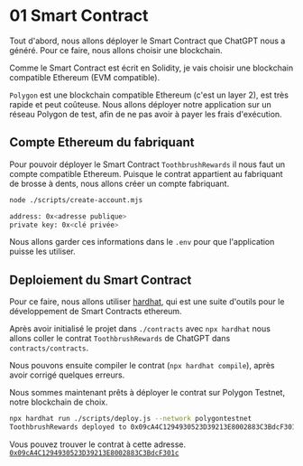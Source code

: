 # 01 Smart Contract

Tout d'abord, nous allons déployer le Smart Contract que ChatGPT nous a généré.
Pour ce faire, nous allons choisir une blockchain.

Comme le Smart Contract est écrit en Solidity, je vais choisir une blockchain compatible Ethereum (EVM compatible).

`Polygon` est une blockchain compatible Ethereum (c'est un layer 2), est très rapide et peut coûteuse.
Nous allons déployer notre application sur un réseau Polygon de test, afin de ne pas avoir à payer les frais d'exécution.

## Compte Ethereum du fabriquant

Pour pouvoir déployer le Smart Contract `ToothbrushRewards` il nous faut un compte compatible Ethereum.
Puisque le contrat appartient au fabriquant de brosse à dents, nous allons créer un compte fabriquant.

```sh
node ./scripts/create-account.mjs

address: 0x<adresse publique>
private key: 0x<clé privée>
```

Nous allons garder ces informations dans le `.env` pour que l'application puisse les utiliser.

## Deploiement du Smart Contract

Pour ce faire, nous allons utiliser [hardhat](https://hardhat.org/), qui est une suite d'outils pour le développement de Smart Contracts ethereum.

Après avoir initialisé le projet dans `./contracts` avec `npx hardhat` nous allons coller le contrat `ToothbrushRewards` de ChatGPT dans `contracts/contracts`.

Nous pouvons ensuite compiler le contrat (`npx hardhat compile`), après avoir corrigé quelques erreurs.

Nous sommes maintenant prêts à déployer le contrat sur Polygon Testnet, notre blockchain de choix.

```sh
npx hardhat run ./scripts/deploy.js --network polygontestnet
ToothbrushRewards deployed to 0x09cA4C1294930523D39213E8002883C3BdcF301c
```

Vous pouvez trouver le contrat à cette adresse. [`0x09cA4C1294930523D39213E8002883C3BdcF301c`](https://mumbai.polygonscan.com/address/0x09cA4C1294930523D39213E8002883C3BdcF301c)
